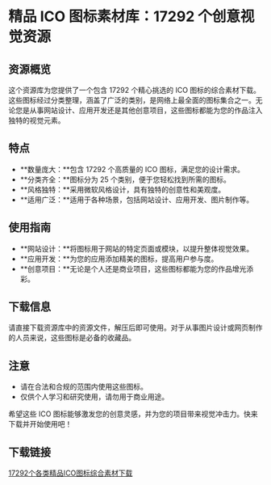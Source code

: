 # 精品 ICO 图标素材库：17292 个创意视觉资源

## 资源概览

这个资源库为您提供了一个包含 17292 个精心挑选的 ICO 图标的综合素材下载。这些图标经过分类整理，涵盖了广泛的类别，是网络上最全面的图标集合之一。无论您是从事网站设计、应用开发还是其他创意项目，这些图标都能为您的作品注入独特的视觉元素。

## 特点

- **数量庞大：**包含 17292 个高质量的 ICO 图标，满足您的设计需求。
- **分类齐全：**图标分为 25 个类别，便于您轻松找到所需的图标。
- **风格独特：**采用微软风格设计，具有独特的创意性和美观度。
- **适用广泛：**适用于各种场景，包括网站设计、应用开发、图片制作等。

## 使用指南

- **网站设计：**将图标用于网站的特定页面或模块，以提升整体视觉效果。
- **应用开发：**为您的应用添加精美的图标，提高用户参与度。
- **创意项目：**无论是个人还是商业项目，这些图标都能为您的作品增光添彩。

## 下载信息

请直接下载资源库中的资源文件，解压后即可使用。对于从事图片设计或网页制作的人员来说，这些图标是必备的收藏品。

## 注意

- 请在合法和合规的范围内使用这些图标。
- 仅供个人学习和研究使用，请勿用于商业用途。

希望这些 ICO 图标能够激发您的创意灵感，并为您的项目带来视觉冲击力。快来下载并开始使用吧！

## 下载链接

[17292个各类精品ICO图标综合素材下载](https://pan.quark.cn/s/5be9f65f33f7)